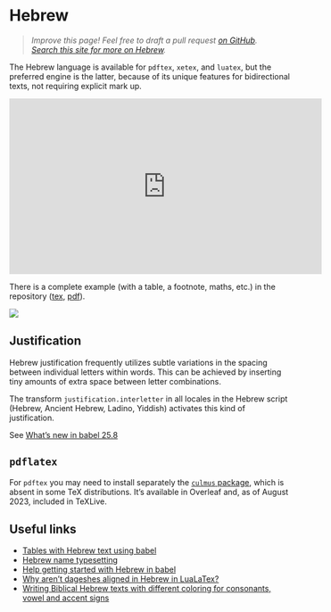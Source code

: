 # Hebrew

<blockquote>
  <p><em>Improve this page! Feel free to draft a pull request <a
  href="https://github.com/latex3/babel/tree/docs/docs">on GitHub</a>.<br>
  <a
  href="https://www.google.com/search?q=site%3Alatex3.github.io%2Fbabel+Hebrew">Search this site for more on Hebrew</a>.</em></p>
</blockquote>

The Hebrew language is available for `pdftex`, `xetex`, and `luatex`, but the
preferred engine is the latter, because of its unique features for
bidirectional texts, not requiring explicit mark up.

<iframe width="560" height="315" src="https://www.youtube.com/embed/eWZhWOzrVTA" title="YouTube video player" frameborder="0" allow="accelerometer; autoplay; clipboard-write; encrypted-media; gyroscope; picture-in-picture" allowfullscreen></iframe>

There is a complete example (with a table, a footnote, maths, etc.) in the repository
([tex](https://github.com/latex3/babel/blob/main/samples/lua-hebrew.tex), 
[pdf](https://github.com/latex3/babel/blob/main/samples/lua-hebrew.pdf)).

![](../media/lua-hebrew.jpg)

## Justification

Hebrew justification frequently utilizes subtle variations in
the spacing between individual letters within words. This can be achieved
by inserting tiny amounts of extra space between letter combinations.

The transform `justification.interletter` in all locales in the Hebrew
script (Hebrew, Ancient Hebrew, Ladino, Yiddish) activates this kind of
justification.

See [What’s new in babel 25.8](https://latex3.github.io/babel/news/whats-new-in-babel-25.8.html)



## `pdflatex`

For `pdftex` you may need to install separately the [`culmus`
package](https://www.guyrutenberg.com/culmus-latex/), which is absent
in some TeX distributions. It’s available in Overleaf and, as
of August 2023, included in TeXLive.

## Useful links

* [Tables with Hebrew text using
  babel](https://tex.stackexchange.com/questions/558939/tables-with-hebrew-text-using-babel)
* [Hebrew name
  typesetting](https://tex.stackexchange.com/a/581010/5735)
* [Help getting started with Hebrew in babel](https://tex.stackexchange.com/questions/138992/help-getting-started-with-hebrew-in-babel/611604#611604)
* [Why aren’t dageshes aligned in Hebrew in LuaLaTex?](https://tex.stackexchange.com/questions/605202/why-arent-dageshes-aligned-in-hebrew-in-lualatex)
* [Writing Biblical Hebrew texts with different coloring for consonants, vowel and accent signs](https://tex.stackexchange.com/a/632620/5735)

